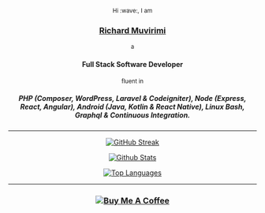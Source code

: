 <div align="center">
<sup>Hi :wave:, I am</sup>
    
### [Richard Muvirimi](https://richard.co.zw)

<sub>a</sub>

#### Full Stack Software Developer

<sup>fluent in</sup>

##### PHP (Composer, WordPress, Laravel & Codeigniter), Node (Express, React, Angular), Android (Java, Kotlin & React Native), Linux Bash, Graphql & Continuous Integration.

---

[![GitHub Streak](https://github-readme-streak-stats.herokuapp.com/?user=richard-muvirimi&theme=radical)](https://github.com/richard-muvirimi)

[![Github Stats](https://github-readme-stats.vercel.app/api?username=richard-muvirimi&count_private=true&show_icons=true&theme=radical)](https://github.com/richard-muvirimi)

[![Top Languages](https://github-readme-stats.vercel.app/api/top-langs/?username=richard-muvirimi&count_private=true&layout=compact&theme=radical)](https://github.com/richard-muvirimi)

---

### [![Buy Me A Coffee](https://cdn.buymeacoffee.com/buttons/v2/default-white.png)](https://buymeacoffee.com/fpjyrXk)

</div>

